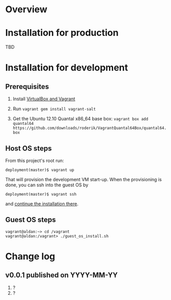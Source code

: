 # Overview

# Installation for production

TBD

# Installation for development

## Prerequisites

1. Install [VirtualBox and Vagrant](http://docs.vagrantup.com/v1/docs/getting-started/index.html)

2. Run `vagrant gem install vagrant-salt`

5. Get the Ubuntu 12.10 Quantal x86_64 base box: `vagrant box add quantal64
   https://github.com/downloads/roderik/VagrantQuantal64Box/quantal64.box`

## Host OS steps

From this project's root run:

    deployment(master)$ vagrant up

That will provision the development VM start-up. When the provisioning is done, you can ssh into the
guest OS by

    deployment(master)$ vagrant ssh

and [continue the installation there](http://memegenerator.net/instance/33516935).

## Guest OS steps

    vagrant@aldan:~> cd /vagrant
    vagrant@aldan:/vagrant> ./guest_os_install.sh

# Change log

## v0.0.1 published on YYYY-MM-YY

1. ?
1. ?
